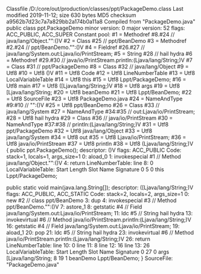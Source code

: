 Classfile /D:/core/out/production/classes/ppt/PackageDemo.class
  Last modified 2019-11-12; size 630 bytes
  MD5 checksum a9562b7d23c7a7a829bb2a174b0a11a8
  Compiled from "PackageDemo.java"
public class ppt.PackageDemo
  minor version: 0
  major version: 52
  flags: ACC_PUBLIC, ACC_SUPER
Constant pool:
   #1 = Methodref          #8.#24         // java/lang/Object."<init>":()V
   #2 = Class              #25            // ppt/BeanDemo
   #3 = Methodref          #2.#24         // ppt/BeanDemo."<init>":()V
   #4 = Fieldref           #26.#27        // java/lang/System.out:Ljava/io/PrintStream;
   #5 = String             #28            // hail hydra
   #6 = Methodref          #29.#30        // java/io/PrintStream.println:(Ljava/lang/String;)V
   #7 = Class              #31            // ppt/PackageDemo
   #8 = Class              #32            // java/lang/Object
   #9 = Utf8               <init>
  #10 = Utf8               ()V
  #11 = Utf8               Code
  #12 = Utf8               LineNumberTable
  #13 = Utf8               LocalVariableTable
  #14 = Utf8               this
  #15 = Utf8               Lppt/PackageDemo;
  #16 = Utf8               main
  #17 = Utf8               ([Ljava/lang/String;)V
  #18 = Utf8               args
  #19 = Utf8               [Ljava/lang/String;
  #20 = Utf8               beanDemo
  #21 = Utf8               Lppt/BeanDemo;
  #22 = Utf8               SourceFile
  #23 = Utf8               PackageDemo.java
  #24 = NameAndType        #9:#10         // "<init>":()V
  #25 = Utf8               ppt/BeanDemo
  #26 = Class              #33            // java/lang/System
  #27 = NameAndType        #34:#35        // out:Ljava/io/PrintStream;
  #28 = Utf8               hail hydra
  #29 = Class              #36            // java/io/PrintStream
  #30 = NameAndType        #37:#38        // println:(Ljava/lang/String;)V
  #31 = Utf8               ppt/PackageDemo
  #32 = Utf8               java/lang/Object
  #33 = Utf8               java/lang/System
  #34 = Utf8               out
  #35 = Utf8               Ljava/io/PrintStream;
  #36 = Utf8               java/io/PrintStream
  #37 = Utf8               println
  #38 = Utf8               (Ljava/lang/String;)V
{
  public ppt.PackageDemo();
    descriptor: ()V
    flags: ACC_PUBLIC
    Code:
      stack=1, locals=1, args_size=1
         0: aload_0
         1: invokespecial #1                  // Method java/lang/Object."<init>":()V
         4: return
      LineNumberTable:
        line 8: 0
      LocalVariableTable:
        Start  Length  Slot  Name   Signature
            0       5     0  this   Lppt/PackageDemo;

  public static void main(java.lang.String[]);
    descriptor: ([Ljava/lang/String;)V
    flags: ACC_PUBLIC, ACC_STATIC
    Code:
      stack=2, locals=2, args_size=1
         0: new           #2                  // class ppt/BeanDemo
         3: dup
         4: invokespecial #3                  // Method ppt/BeanDemo."<init>":()V
         7: astore_1
         8: getstatic     #4                  // Field java/lang/System.out:Ljava/io/PrintStream;
        11: ldc           #5                  // String hail hydra
        13: invokevirtual #6                  // Method java/io/PrintStream.println:(Ljava/lang/String;)V
        16: getstatic     #4                  // Field java/lang/System.out:Ljava/io/PrintStream;
        19: aload_1
        20: pop
        21: ldc           #5                  // String hail hydra
        23: invokevirtual #6                  // Method java/io/PrintStream.println:(Ljava/lang/String;)V
        26: return
      LineNumberTable:
        line 10: 0
        line 11: 8
        line 12: 16
        line 13: 26
      LocalVariableTable:
        Start  Length  Slot  Name   Signature
            0      27     0  args   [Ljava/lang/String;
            8      19     1 beanDemo   Lppt/BeanDemo;
}
SourceFile: "PackageDemo.java"
